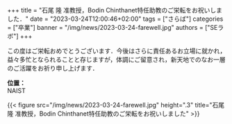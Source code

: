 +++
title = "石尾 隆 准教授，Bodin Chinthanet特任助教のご栄転をお祝いしました．"
date = "2023-03-24T12:00:46+02:00"
tags = ["さらば"]
categories = ["卒業"]
banner = "/img/news/2023-03-24-farewell.jpg"
authors = ["SEラボ"]
+++

この度はご栄転おめでとうございます．今後はさらに責任あるお立場に就かれ，益々多忙となられることと存じますが，体調にご留意され，新天地でのなお一層のご活躍をお祈り申し上げます．

**位置：** <br>
NAIST

{{< figure src="/img/news/2023-03-24-farewell.jpg" height=".3" title="石尾 隆 准教授，Bodin Chinthanet特任助教のご栄転をお祝いしました" >}}




